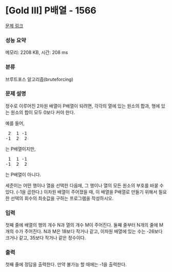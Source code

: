 # [Gold III] P배열 - 1566 

[문제 링크](https://www.acmicpc.net/problem/1566) 

### 성능 요약

메모리: 2208 KB, 시간: 208 ms

### 분류

브루트포스 알고리즘(bruteforcing)

### 문제 설명

<p>정수로 이루어진 2차원 배열이 P배열이 되려면, 각각의 열에 있는 원소의 합과, 행에 있는 원소의 합이 모두 0보다 커야 한다.</p>

<p>예를 들어,</p>

<pre> 2  1 -1
-1  2  2</pre>

<p>는 P배열이지만,</p>

<pre> 1  1 -1
-1  2  2</pre>

<p>는 P배열이 아니다.</p>

<p>세준이는 어떤 행이나 열을 선택한 다음에, 그 행이나 열의 모든 원소의 부호를 바꿀 수 있다. (-1을 곱한다.) 이차원 배열이 주어졌을 때, 이 배열을 P배열로 만들기 위해서 필요한 선택의 회수의 최솟값을 구하는 프로그램을 작성하시오.</p>

### 입력 

 <p>첫째 줄에 배열의 행의 개수 N과 열의 개수 M이 주어진다. 둘째 줄부터 N개의 줄에 M개의 수가 주어진다. N과 M은 18보다 작거나 같고, 이차원 배열에 있는 수는 -26보다 크거나 같고, 35보다 작거나 같은 정수이다.</p>

### 출력 

 <p>첫째 줄에 정답을 출력한다. 만약 불가능 할 때에는 -1을 출력한다.</p>

